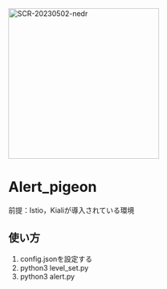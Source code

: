 <img width="300" alt="SCR-20230502-nedr" src="https://github.com/cdsl-research/Alert_pigeon/assets/48035533/ac7468c4-a02e-4287-b8bd-ee9d4aa5f1e5" />

# Alert_pigeon
前提：Istio，Kialiが導入されている環境
## 使い方
1. config.jsonを設定する
2. python3 level_set.py
3. python3 alert.py
